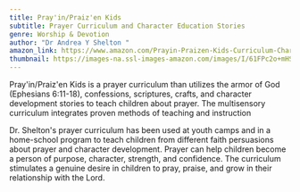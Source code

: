 ```yaml
---
title: Pray'in/Praiz'en Kids
subtitle: Prayer Curriculum and Character Education Stories
genre: Worship & Devotion
author: "Dr Andrea Y Shelton "
amazon_link: https://www.amazon.com/Prayin-Praizen-Kids-Curriculum-Character/dp/1648953840/ref=sr_1_1?crid=29N06KWXSB5KY&keywords=9781648953842&qid=1642671917&sprefix=9781648953842%2Caps%2C286&sr=8-1
thumbnail: https://images-na.ssl-images-amazon.com/images/I/61FPc2o+mHS.jpg
---
```

Pray'in/Praiz'en Kids is a prayer curriculum than utilizes the armor of God (Ephesians 6:11-18), confessions, scriptures, crafts, and character development stories to teach children about prayer. The multisensory curriculum integrates proven methods of teaching and instruction

Dr. Shelton's prayer curriculum has been used at youth camps and in a home-school program to teach children from different faith persuasions about prayer and character development. Prayer can help children become a person of purpose, character, strength, and confidence. The curriculum stimulates a genuine desire in children to pray, praise, and grow in their relationship with the Lord.